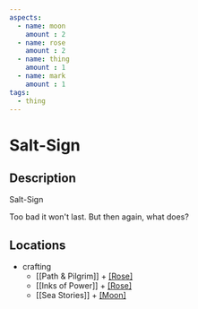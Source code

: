 ```yaml
---
aspects: 
  - name: moon
    amount : 2
  - name: rose
    amount : 2
  - name: thing
    amount : 1
  - name: mark
    amount : 1
tags:
  - thing
---
```


# Salt-Sign

## Description
Salt-Sign

Too bad it won't last. But then again, what does?
## Locations
- crafting
	- [[Path & Pilgrim]] + [[Rose]](5)
	- [[Inks of Power]] + [[Rose]](5)
	- [[Sea Stories]] + [[Moon]](5)